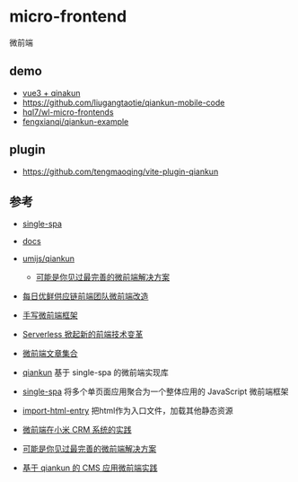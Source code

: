 # micro-frontend

微前端

## demo

- [vue3 + qinakun](https://gitee.com/bordon.com/qiankun-template)
- https://github.com/liugangtaotie/qiankun-mobile-code
- [hql7/wl-micro-frontends](https://github.com/hql7/wl-micro-frontends)
- [fengxianqi/qiankun-example](https://github.com/fengxianqi/qiankun-example)

## plugin
- https://github.com/tengmaoqing/vite-plugin-qiankun


## 参考
- [single-spa](https://github.com/CanopyTax/single-spa)
 - [docs](https://single-spa.js.org/docs/)

- [umijs/qiankun](https://github.com/umijs/qiankun)
  - [可能是你见过最完善的微前端解决方案](https://zhuanlan.zhihu.com/p/78362028) 

- [每日优鲜供应链前端团队微前端改造](https://juejin.im/post/5d7f702ce51d4561f777e258)
- [手写微前端框架](https://github.com/YataoZhang/my-single-spa/issues/4)


- [Serverless 掀起新的前端技术变革](https://zhuanlan.zhihu.com/p/65914436)
- [微前端文章集合](https://juejin.im/post/5e01f2bff265da33e2290c75)



- [qiankun](https://qiankun.umijs.org/zh) 基于 single-spa 的微前端实现库
- [single-spa](https://github.com/CanopyTax/single-spa) 将多个单页面应用聚合为一个整体应用的 JavaScript 微前端框架
- [import-html-entry](https://github.com/kuitos/import-html-entry/) 把html作为入口文件，加载其他静态资源
- [微前端在小米 CRM 系统的实践](https://xiaomi-info.github.io/2020/04/14/fe-microfrontends-practice/)
- [可能是你见过最完善的微前端解决方案](https://zhuanlan.zhihu.com/p/78362028)
- [基于 qiankun 的 CMS 应用微前端实践](https://zhuanlan.zhihu.com/p/267649968)

